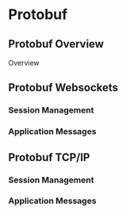 # Protobuf

## Protobuf Overview

Overview

## Protobuf Websockets

### Session Management

### Application Messages

## Protobuf TCP/IP

### Session Management

### Application Messages
